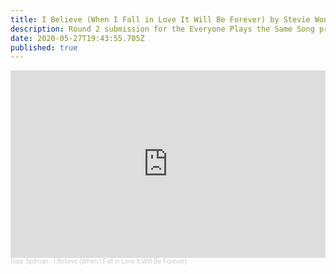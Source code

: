 ```yaml
---
title: I Believe (When I Fall in Love It Will Be Forever) by Stevie Wonder ( Cover )
description: Round 2 submission for the Everyone Plays the Same Song project
date: 2020-05-27T19:43:55.705Z
published: true 
---
```

<iframe width="100%" height="300" scrolling="no" frameborder="no" allow="autoplay" src="https://w.soundcloud.com/player/?url=https%3A//api.soundcloud.com/tracks/849331561&color=%23ff0000&auto_play=false&hide_related=false&show_comments=true&show_user=true&show_reposts=false&show_teaser=true&visual=true"></iframe><div style="font-size: 10px; color: #cccccc;line-break: anywhere;word-break: normal;overflow: hidden;white-space: nowrap;text-overflow: ellipsis; font-family: Interstate,Lucida Grande,Lucida Sans Unicode,Lucida Sans,Garuda,Verdana,Tahoma,sans-serif;font-weight: 100;"><a href="https://soundcloud.com/nate-spilman" title="Nate Spilman" target="_blank" style="color: #cccccc; text-decoration: none;">Nate Spilman</a> · <a href="https://soundcloud.com/nate-spilman/i-believe-when-i-fall-in-love-it-will-be-forever" title="I Believe (When I Fall in Love It Will Be Forever)" target="_blank" style="color: #cccccc; text-decoration: none;">I Believe (When I Fall in Love It Will Be Forever)</a></div>